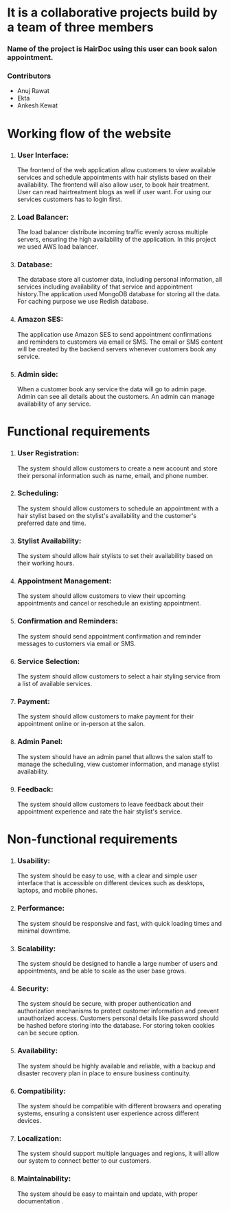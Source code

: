 <h1>It is a collaborative projects build by a team of three members</h1>
<h3>Name of the project is HairDoc using this user can book salon appointment.</h3>


<h3>Contributors</h3>
<ul>
<li>Anuj Rawat</li>
<li>Ekta</li>
<li>Ankesh Kewat</li>
</ul>


<!-- working flow of the -->

<h1>Working flow of the website</h1>

<ol>

   <li>
   <h3>User Interface:</h3>
   The frontend of the web application allow customers to view available services and schedule appointments with hair stylists based on their availability. The frontend will also allow user, to book hair treatment. User can read hairtreatment blogs as well if user want.
   For using our services customers has to login first.
   </li>

   
   <li>
   <h3>Load Balancer:</h3>
 The load balancer distribute incoming traffic evenly across multiple servers, ensuring the high availability of the application. In this project we used AWS load balancer.
   </li>

   <li>
   <h3>Database:</h3>
 The database store all customer data, including personal information, all services including availability of that service and appointment history.The application used MongoDB database for storing all the data. For caching purpose we use Redish database.
   </li>

   <li>
   <h3>Amazon SES:</h3>
The application use Amazon SES to send appointment confirmations and reminders to customers via email or SMS. The email or SMS content will be created by the backend servers whenever customers book any service.

   </li>
   <li>
   <h3>Admin side:</h3>
   When a customer book any service the data will go to admin page. Admin can see all details about the customers.
   An admin can manage availability of any service.
   </li>

</ol>

<h1>Functional requirements</h1>
<ol>
  <li>
  <h3>User Registration:</h3>
 The system should allow customers to create a new account and store their personal information such as name, email, and phone number.
  </li>

<li>
  <h3>Scheduling: </h3>
The system should allow customers to schedule an appointment with a hair stylist based on the stylist's availability and the customer's preferred date and time.

</li>

<li>
  <h3>Stylist Availability:  </h3>
The system should allow hair stylists to set their availability based on their working hours.

</li>

<li>
  <h3>Appointment Management: </h3>
The system should allow customers to view their upcoming appointments and cancel or reschedule an existing appointment.
</li>

<li>
  <h3> Confirmation and Reminders: </h3>
The system should send appointment confirmation and reminder messages to customers via email or SMS.
</li>

<li>
  <h3>Service Selection: </h3>
The system should allow customers to select a hair styling service from a list of available services.
</li>
<li>
  <h3>Payment: </h3>
The system should allow customers to make payment for their appointment online or in-person at the salon.
</li>
<li>
  <h3> Admin Panel:</h3>
The system should have an admin panel that allows the salon staff to manage the scheduling, view customer information, and manage stylist availability.
</li>
<li>
  <h3>Feedback: </h3>
The system should allow customers to leave feedback about their appointment experience and rate the hair stylist's service. 
</li>
</ol>

<h1>Non-functional requirements</h1>

<ol>
<li>
  <h3>Usability: </h3>
  The system should be easy to use, with a clear and simple user interface that is accessible on different devices such as desktops, laptops, and mobile phones.
</li>
<li>
  <h3>Performance:</h3>
The system should be responsive and fast, with quick loading times and minimal downtime.
</li>
<li>
  <h3>Scalability: </h3>
The system should be designed to handle a large number of users and appointments, and be able to scale as the user base grows.

</li>
<li>
  <h3>Security:</h3>
The system should be secure, with proper authentication and authorization mechanisms to protect customer information and prevent unauthorized access. Customers personal details like password should be hashed before storing into the database. For storing token cookies can be secure option.
</li>
<li>
  <h3>Availability:</h3>
The system should be highly available and reliable, with a backup and disaster recovery plan in place to ensure business continuity.
</li>
<li>
  <h3>Compatibility: </h3>
The system should be compatible with different browsers and operating systems, ensuring a consistent user experience across different devices.


</li>
<li>
  <h3>Localization:</h3>
The system should support multiple languages and regions, it will allow our system to connect better to our customers.
</li>
<li>
  <h3>Maintainability:</h3>
The system should be easy to maintain and update, with proper documentation .
</li>

</ol>